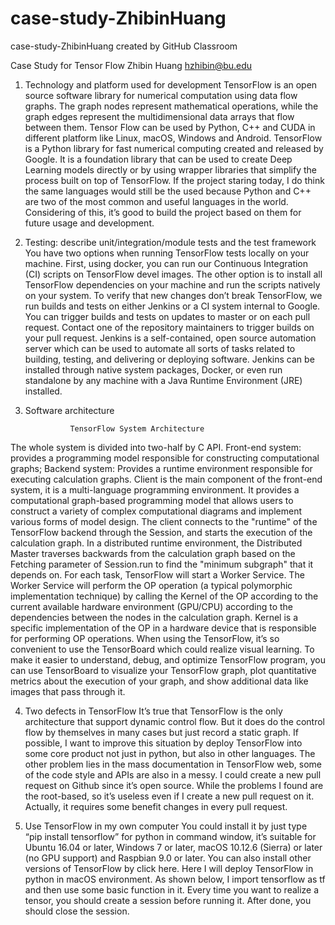 # case-study-ZhibinHuang
case-study-ZhibinHuang created by GitHub Classroom


Case Study for Tensor Flow
Zhibin Huang
hzhibin@bu.edu

1. Technology and platform used for development
    TensorFlow is an open source software library for numerical computation using data flow graphs. The graph nodes represent mathematical operations, while the graph edges represent the multidimensional data arrays that flow between them.
Tensor Flow can be used by Python, C++ and CUDA in different platform like Linux, macOS, Windows and Android. TensorFlow is a Python library for fast numerical computing created and released by Google. It is a foundation library that can be used to create Deep Learning models directly or by using wrapper libraries that simplify the process built on top of TensorFlow.
If the project staring today, I do think the same languages would still be the used because Python and C++ are two of the most common and useful languages in the world. Considering of this, it’s good to build the project based on them for future usage and development.

2. Testing: describe unit/integration/module tests and the test framework
    You have two options when running TensorFlow tests locally on your machine. First, using docker, you can run our Continuous Integration (CI) scripts on TensorFlow devel images. The other option is to install all TensorFlow dependencies on your machine and run the scripts natively on your system. 
To verify that new changes don’t break TensorFlow, we run builds and tests on either Jenkins or a CI system internal to Google. You can trigger builds and tests on updates to master or on each pull request. Contact one of the repository maintainers to trigger builds on your pull request.
    Jenkins is a self-contained, open source automation server which can be used to automate all sorts of tasks related to building, testing, and delivering or deploying software. Jenkins can be installed through native system packages, Docker, or even run standalone by any machine with a Java Runtime Environment (JRE) installed.

3. Software architecture
 
                 TensorFlow System Architecture
The whole system is divided into two-half by C API. Front-end system: provides a programming model responsible for constructing computational graphs; Backend system: Provides a runtime environment responsible for executing calculation graphs.
Client is the main component of the front-end system, it is a multi-language programming environment. It provides a computational graph-based programming model that allows users to construct a variety of complex computational diagrams and implement various forms of model design. The client connects to the "runtime" of the TensorFlow backend through the Session, and starts the execution of the calculation graph.
In a distributed runtime environment, the Distributed Master traverses backwards from the calculation graph based on the Fetching parameter of Session.run to find the "minimum subgraph" that it depends on.
For each task, TensorFlow will start a Worker Service. The Worker Service will perform the OP operation (a typical polymorphic implementation technique) by calling the Kernel of the OP according to the current available hardware environment (GPU/CPU) according to the dependencies between the nodes in the calculation graph.
Kernel is a specific implementation of the OP in a hardware device that is responsible for performing OP operations.
When using the TensorFlow, it’s so convenient to use the TensorBoard which could realize visual learning. To make it easier to understand, debug, and optimize TensorFlow program, you can use TensorBoard to visualize your TensorFlow graph, plot quantitative metrics about the execution of your graph, and show additional data like images that pass through it.

4. Two defects in TensorFlow
It’s true that TensorFlow is the only architecture that support dynamic control flow. But it does do the control flow by themselves in many cases but just record a static graph. If possible, I want to improve this situation by deploy TensorFlow into some core product not just in python, but also in other languages. The other problem lies in the mass documentation in TensorFlow web, some of the code style and APIs are also in a messy. I could create a new pull request on Github since it’s open source. While the problems I found are the root-based, so it’s useless even if I create a new pull request on it. Actually, it requires some benefit changes in every pull request.
 

5. Use TensorFlow in my own computer
You could install it by just type “pip install tensorflow” for python in command window, it’s suitable for Ubuntu 16.04 or later, Windows 7 or later, macOS 10.12.6 (Sierra) or later (no GPU support) and Raspbian 9.0 or later. You can also install other versions of TensorFlow by click here.
Here I will deploy TensorFlow in python in macOS environment. As shown below, I import tensorflow as tf and then use some basic function in it. Every time you want to realize a tensor, you should create a session before running it. After done, you should close the session.
 
